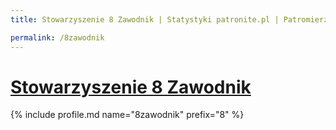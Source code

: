 ```yaml
---
title: Stowarzyszenie 8 Zawodnik | Statystyki patronite.pl | Patromierz

permalink: /8zawodnik
---
```


# [Stowarzyszenie 8 Zawodnik](https://patronite.pl/8zawodnik)

{% include profile.md name="8zawodnik" prefix="8" %}
